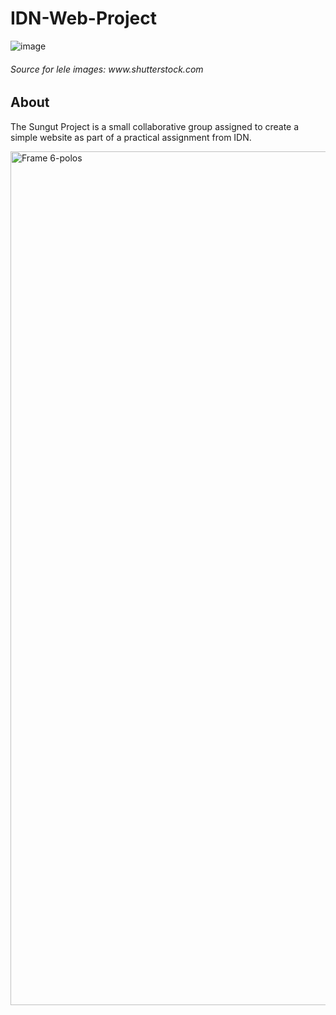 # IDN-Web-Project

![image](https://github.com/wxyydesu/web-projek-IDN/assets/75105559/a424c848-84b5-4bc7-9e4a-c059af549220)
<h6>Source for lele images: www.shutterstock.com</h6>

## About
The Sungut Project is a small collaborative group assigned to create a simple website as part of a practical assignment from IDN.

<img width="1366" alt="Frame 6-polos" src="https://github.com/wxyydesu/web-projek-IDN/assets/75105559/6d17fcbe-4a05-451b-ab13-28510b92dbdc">

